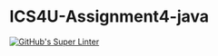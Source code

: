 # ICS4U-Assignment4-java

[![GitHub's Super Linter](https://github.com/ahmad-elkhawaldeh/ICS4U-Assignment4-java/workflows/GitHub's%20Super%20Linter/badge.svg)](https://github.com/ahmad-elkhawaldeh/ICS4U-Assignment4-java/actions)       
